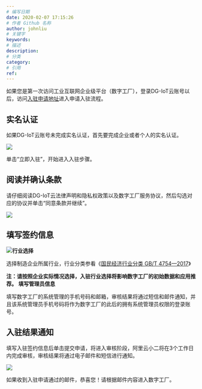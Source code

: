 ```yaml
---
# 编写日期
date: 2020-02-07 17:15:26
# 作者 Github 名称
author: johnliu
# 关键字
keywords:
# 描述
description:
# 分类
category: 
# 引用
ref:
---
```

如果您是第一次访问工业互联网企业级平台（数字工厂），登录DG-IoT云账号以后，访问[入驻申请地址](https://ioc.iot.aliyun.com/signing)进入申请入驻流程。

## 实名认证

如果DG-IoT云账号未完成实名认证，首先要完成企业或者个人的实名认证。

![](https://static-aliyun-doc.oss-cn-hangzhou.aliyuncs.com/assets/img/zh-CN/5970779851/p53087.png)

单击“立即入驻”，开始进入入驻步骤。

## 阅读并确认条款

请仔细阅读DG-IoT云法律声明和隐私权政策以及数字工厂服务协议，然后勾选对应的协议并单击“同意条款并继续”。

![](https://static-aliyun-doc.oss-cn-hangzhou.aliyuncs.com/assets/img/zh-CN/5970779851/p53088.png)

## 填写签约信息

![](https://static-aliyun-doc.oss-cn-hangzhou.aliyuncs.com/assets/img/zh-CN/5970779851/p53089.png)**行业选择**

选择制造企业所属行业，行业分类参看《[国民经济行业分类 GB/T 4754—2017](http://www.stats.gov.cn/tjsj/tjbz/hyflbz/)》

**注：请按照企业实际情况选择，入驻行业选择将影响数字工厂的初始数据和应用推荐。** **填写管理员信息**

填写数字工厂的系统管理的手机号码和邮箱，审核结果将通过短信和邮件通知，并且该系统管理员手机号码将作为数字工厂的此后的拥有系统管理员权限的登录账号。

## 入驻结果通知

填写入驻签约信息后单击提交申请，将进入审核阶段，阿里云小二将在3个工作日内完成审核，审核结果将通过电子邮件和短信进行通知。

![](https://static-aliyun-doc.oss-cn-hangzhou.aliyuncs.com/assets/img/zh-CN/5970779851/p53090.png)

如果收到入驻申请通过的邮件，恭喜您！请根据邮件内容进入数字工厂。